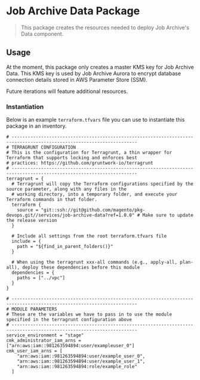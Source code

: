 # Job Archive Data Package

> This package creates the resources needed to deploy Job Archive's Data component.

## Usage

At the moment, this package only creates a master KMS key for Job Archive Data.
This KMS key is used by Job Archive Aurora to encrypt database connection details stored in AWS Parameter Store (SSM).

Future iterations will feature additional resources.

### Instantiation

Below is an example `terraform.tfvars` file you can use to instantiate this package in an inventory.

``` HCL
# ---------------------------------------------------------------------------------------------------------------------
# TERRAGRUNT CONFIGURATION
# This is the configuration for Terragrunt, a thin wrapper for Terraform that supports locking and enforces best
# practices: https://github.com/gruntwork-io/terragrunt
# ---------------------------------------------------------------------------------------------------------------------
terragrunt = {
  # Terragrunt will copy the Terraform configurations specified by the source parameter, along with any files in the
  # working directory, into a temporary folder, and execute your Terraform commands in that folder.
  terraform {
    source = "git::ssh://git@github.com/magento/pkg-devops.git//services/job-archive-data?ref=1.0.0" # Make sure to update the release version
  }

  # Include all settings from the root terraform.tfvars file
  include = {
    path = "${find_in_parent_folders()}"
  }

  # When using the terragrunt xxx-all commands (e.g., apply-all, plan-all), deploy these dependencies before this module
  dependencies = {
    paths = ["../vpc"]
  }
}

# ---------------------------------------------------------------------------------------------------------------------
# MODULE PARAMETERS
# These are the variables we have to pass in to use the module specified in the terragrunt configuration above
# ---------------------------------------------------------------------------------------------------------------------
service_environment = "stage"
cmk_administrator_iam_arns = ["arn:aws:iam::981263594894:user/exampleuser_0"]
cmk_user_iam_arns = [
    "arn:aws:iam::981263594894:user/example_user_0",
    "arn:aws:iam::981263594894:user/example_user_1",
    "arn:aws:iam::981263594894:role/example_role"
  ]
```
